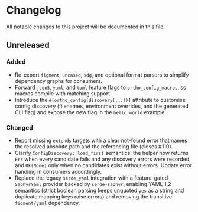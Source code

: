 # Changelog

All notable changes to this project will be documented in this file.

## Unreleased

### Added

- Re-export `figment`, `uncased`, `xdg`, and optional format parsers to
  simplify dependency graphs for consumers.
- Forward `json5`, `yaml`, and `toml` feature flags to
  `ortho_config_macros`, so macros compile with matching support.
- Introduce the `#[ortho_config(discovery(...))]` attribute to customise config
  discovery (filenames, environment overrides, and the generated CLI flag) and
  expose the new flag in the `hello_world` example.

### Changed

- Report missing `extends` targets with a clear not-found error that names the
  resolved absolute path and the referencing file (closes #110).
- Clarify `ConfigDiscovery::load_first` semantics: the helper now returns
  `Err` when every candidate fails and any discovery errors were recorded, and
  `Ok(None)` only when no candidates exist without errors. Update error
  handling in consumers accordingly.
- Replace the legacy `serde_yaml` integration with a feature-gated
  `SaphyrYaml` provider backed by `serde-saphyr`, enabling YAML 1.2 semantics
  (strict boolean parsing keeps unquoted `yes` as a string and duplicate
  mapping keys raise errors) and removing the transitive `figment/yaml`
  dependency.
